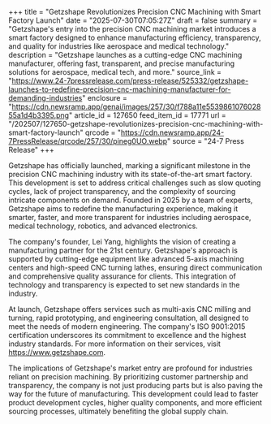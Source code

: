 +++
title = "Getzshape Revolutionizes Precision CNC Machining with Smart Factory Launch"
date = "2025-07-30T07:05:27Z"
draft = false
summary = "Getzshape's entry into the precision CNC machining market introduces a smart factory designed to enhance manufacturing efficiency, transparency, and quality for industries like aerospace and medical technology."
description = "Getzshape launches as a cutting-edge CNC machining manufacturer, offering fast, transparent, and precise manufacturing solutions for aerospace, medical tech, and more."
source_link = "https://www.24-7pressrelease.com/press-release/525332/getzshape-launches-to-redefine-precision-cnc-machining-manufacturer-for-demanding-industries"
enclosure = "https://cdn.newsramp.app/genai/images/257/30/f788a11e553986107602855a1d4b3395.png"
article_id = 127650
feed_item_id = 17771
url = "/202507/127650-getzshape-revolutionizes-precision-cnc-machining-with-smart-factory-launch"
qrcode = "https://cdn.newsramp.app/24-7PressRelease/qrcode/257/30/pineg0UO.webp"
source = "24-7 Press Release"
+++

<p>Getzshape has officially launched, marking a significant milestone in the precision CNC machining industry with its state-of-the-art smart factory. This development is set to address critical challenges such as slow quoting cycles, lack of project transparency, and the complexity of sourcing intricate components on demand. Founded in 2025 by a team of experts, Getzshape aims to redefine the manufacturing experience, making it smarter, faster, and more transparent for industries including aerospace, medical technology, robotics, and advanced electronics.</p><p>The company's founder, Lei Yang, highlights the vision of creating a manufacturing partner for the 21st century. Getzshape's approach is supported by cutting-edge equipment like advanced 5-axis machining centers and high-speed CNC turning lathes, ensuring direct communication and comprehensive quality assurance for clients. This integration of technology and transparency is expected to set new standards in the industry.</p><p>At launch, Getzshape offers services such as multi-axis CNC milling and turning, rapid prototyping, and engineering consultation, all designed to meet the needs of modern engineering. The company's ISO 9001:2015 certification underscores its commitment to excellence and the highest industry standards. For more information on their services, visit <a href='https://www.getzshape.com' rel='nofollow' target='_blank'>https://www.getzshape.com</a>.</p><p>The implications of Getzshape's market entry are profound for industries reliant on precision machining. By prioritizing customer partnership and transparency, the company is not just producing parts but is also paving the way for the future of manufacturing. This development could lead to faster product development cycles, higher quality components, and more efficient sourcing processes, ultimately benefiting the global supply chain.</p>